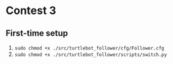 # Contest 3

## First-time setup

1. `sudo chmod +x ./src/turtlebot_follower/cfg/Follower.cfg`
2. `sudo chmod +x ./src/turtlebot_follower/scripts/switch.py`
